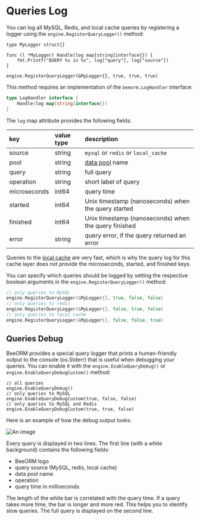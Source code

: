 # Queries Log

You can log all MySQL, Redis, and local cache queries by registering a logger using the `engine.RegisterQueryLogger()` method:

```go{7}
type MyLogger struct{}

func (l *MyLogger) Handle(log map[string]interface{}) {
	fmt.Printf("QUERY %s in %s", log["query"], log["source"])
}

engine.RegisterQueryLogger(&MyLogger{}, true, true, true)
```

This method requires an implementation of the `beeorm.LogHandler` interface:

```go
type LogHandler interface {
	Handle(log map[string]interface{})
}
```

The `log` map attribute provides the following fields:

| key        | value type         | description  |
| :------------- |:-------------| :-----|
| source      | string  | `mysql` or `redis` or `local_cache`  |
| pool      | string  | [data pool](/guide/data_pools.html#mysql-pool) name  |
| query      | string  | full query  |
| operation      | string  | short label of query  |
| microseconds      | int64  | query time  |
| started      | int64  | Unix timestamp (nanoseconds) when the query started  |
| finished      | int64  | Unix timestamp (nanoseconds) when the query finished  |
| error      | string  | query error, if the query returned an error  |

Queries to the [local cache](/guide/local_cache.html) are very fast, which is why the query log for this cache layer does not provide the microseconds, started, and finished keys.

You can specify which queries should be logged by setting the respective boolean arguments in the `engine.RegisterQueryLogger()` method:

```go
// only queries to MySQL
engine.RegisterQueryLogger(&MyLogger{}, true, false, false)
// only queries to redis
engine.RegisterQueryLogger(&MyLogger{}, false, true, false)
// only queries to local cache
engine.RegisterQueryLogger(&MyLogger{}, false, false, true)
```

## Queries Debug

BeeORM provides a special query logger that prints a human-friendly output to the console (os.Stderr) that is useful when debugging your queries. You can enable it with the `engine.EnableQueryDebug()` or `engine.EnableQueryDebugCustom()` method:

```go{2,4,6}
// all queries
engine.EnableQueryDebug()
// only queries to MySQL
engine.EnableQueryDebugCustom(true, false, false)
// only queries to MySQL and Redis
engine.EnableQueryDebugCustom(true, true, false)
```

Here is an example of how the debug output looks:

![An image](/query_debug_1.png)

Every query is displayed in two lines. The first line (with a white background) contains the following fields:

 * BeeORM logo
 * query source (MySQL, redis, local cache)
 * data pool name
 * operation
 * query time in milliseconds

The length of the white bar is correlated with the query time. If a query takes more time, the bar is longer and more red. This helps you to identify slow queries. The full query is displayed on the second line.
